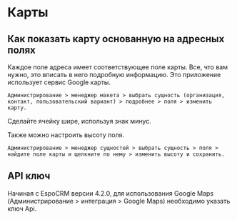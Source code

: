 # Карты

## Как показать карту основанную на адресных полях

Каждое поле адреса имеет соответствующее поле карты. Все, что вам нужно, это вписать в него подробную информацию. Это приложение использует сервис Google карты.

`Администрирование > менеджер макета > выбрать сущность (организация, контакт, пользовательский вариант) > подробнее > поля > изменить карту.`

Сделайте ячейку шире, используя знак минус.

Также можно настроить высоту поля.

`Администрирование > менеджер сущностей > выбрать сущность > поля > найдите поле карты и щелкните по нему > изменить высоту и сохранить.`

## API ключ

Начиная с EspoCRM версии 4.2.0, для использования Google Maps (Администрирование > интеграция > Google Maps) необходимо указать ключ Api.
